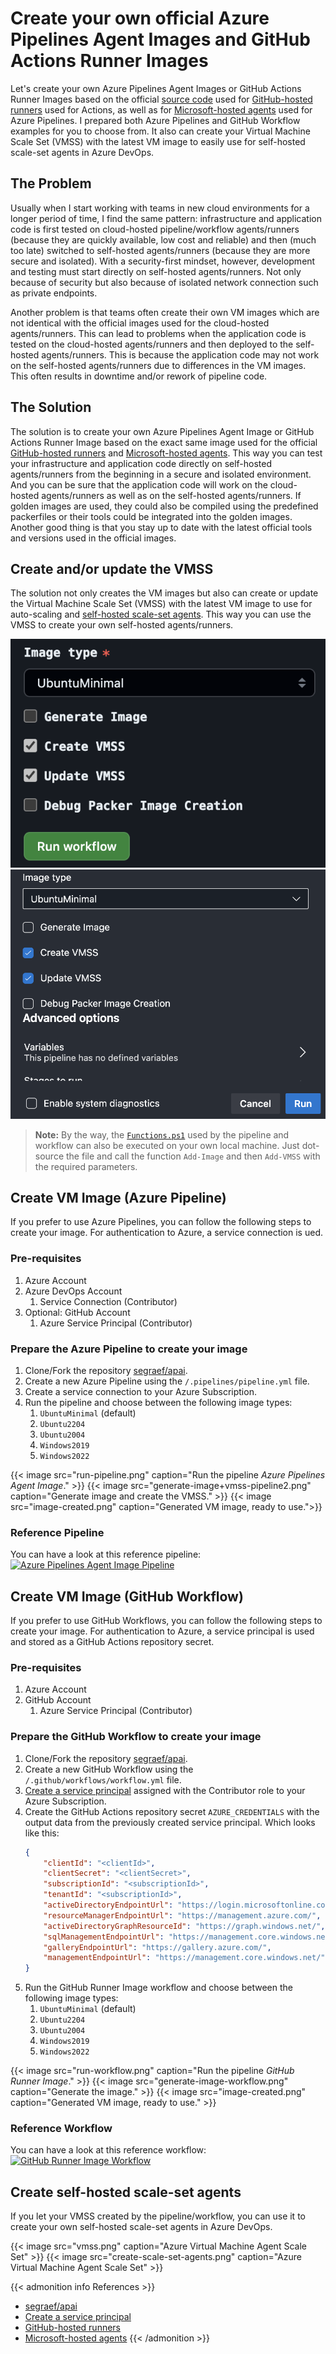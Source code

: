 # Create your own official Azure Pipelines Agent Images and GitHub Actions Runner Images


Let's create your own Azure Pipelines Agent Images or GitHub Actions Runner Images based on the official [source code](https://github.com/actions/runner-images/) used for [GitHub-hosted runners](https://docs.github.com/en/actions/using-github-hosted-runners/about-github-hosted-runners) used for Actions, as well as for [Microsoft-hosted agents](https://docs.microsoft.com/en-us/azure/devops/pipelines/agents/hosted?view=azure-devops#use-a-microsoft-hosted-agent) used for Azure Pipelines. I prepared both Azure Pipelines and GitHub Workflow examples for you to choose from. It also can create your Virtual Machine Scale Set (VMSS) with the latest VM image to easily use for self-hosted scale-set agents in Azure DevOps.

<!--more-->

## The Problem

Usually when I start working with teams in new cloud environments for a longer period of time, I find the same pattern: infrastructure and application code is first tested on cloud-hosted pipeline/workflow agents/runners (because they are quickly available, low cost and reliable) and then (much too late) switched to self-hosted agents/runners (because they are more secure and isolated). With a security-first mindset, however, development and testing must start directly on self-hosted agents/runners. Not only because of security but also because of isolated network connection such as private endpoints.

Another problem is that teams often create their own VM images which are not identical with the official images used for the cloud-hosted agents/runners. This can lead to problems when the application code is tested on the cloud-hosted agents/runners and then deployed to the self-hosted agents/runners. This is because the application code may not work on the self-hosted agents/runners due to differences in the VM images. This often results in downtime and/or rework of pipeline code.

## The Solution

The solution is to create your own Azure Pipelines Agent Image or GitHub Actions Runner Image based on the exact same image used for the official [GitHub-hosted runners](https://docs.github.com/en/actions/using-github-hosted-runners/about-github-hosted-runners) and [Microsoft-hosted agents](https://docs.microsoft.com/en-us/azure/devops/pipelines/agents/hosted?view=azure-devops#use-a-microsoft-hosted-agent). This way you can test your infrastructure and application code directly on self-hosted agents/runners from the beginning in a secure and isolated environment. And you can be sure that the application code will work on the cloud-hosted agents/runners as well as on the self-hosted agents/runners. If golden images are used, they could also be compiled using the predefined packerfiles or their tools could be integrated into the golden images. Another good thing is that you stay up to date with the latest official tools and versions used in the official images.

## Create and/or update the VMSS

The solution not only creates the VM images but also can create or update the Virtual Machine Scale Set (VMSS) with the latest VM image to use for auto-scaling and [self-hosted scale-set agents](https://learn.microsoft.com/en-us/azure/devops/pipelines/agents/scale-set-agents?view=azure-devops). This way you can use the VMSS to create your own self-hosted agents/runners.

![](create-update-vmss-workflow.png)
![](create-update-vmss-pipeline.png)

> **Note:** By the way, the [`Functions.ps1`](https://github.com/segraef/apai/blob/main/.scripts/Functions.ps1) used by the pipeline and workflow can also be executed on your own local machine. Just dot-source the file and call the function `Add-Image` and then `Add-VMSS` with the required parameters.

## Create VM Image (Azure Pipeline)

If you prefer to use Azure Pipelines, you can follow the following steps to create your image. For authentication to Azure, a service connection is ued.

### Pre-requisites
1. Azure Account
2. Azure DevOps Account
   1. Service Connection (Contributor)
3. Optional: GitHub Account
   1. Azure Service Principal (Contributor)

### Prepare the Azure Pipeline to create your image

1. Clone/Fork the repository [segraef/apai](https://github.com/segraef/apai).
2. Create a new Azure Pipeline using the `/.pipelines/pipeline.yml` file.
3. Create a service connection to your Azure Subscription.
4. Run the pipeline and choose between the following image types:
   1. `UbuntuMinimal` (default)
   2. `Ubuntu2204`
   3. `Ubuntu2004`
   4. `Windows2019`
   5. `Windows2022`

{{< image src="run-pipeline.png" caption="Run the pipeline *Azure Pipelines Agent Image*." >}}
{{< image src="generate-image+vmss-pipeline2.png" caption="Generate image and create the VMSS." >}}
{{< image src="image-created.png" caption="Generated VM image, ready to use.">}}

### Reference Pipeline

You can have a look at this reference pipeline: [![Azure Pipelines Agent Image Pipeline](https://dev.azure.com/segraef/apai/_apis/build/status%2Fapai?branchName=main)](https://dev.azure.com/segraef/apai/_build/latest?definitionId=42)

## Create VM Image (GitHub Workflow)

If you prefer to use GitHub Workflows, you can follow the following steps to create your image. For authentication to Azure, a service principal is used and stored as a GitHub Actions repository secret.

### Pre-requisites
1. Azure Account
2. GitHub Account
   1. Azure Service Principal (Contributor)

### Prepare the GitHub Workflow to create your image

1. Clone/Fork the repository [segraef/apai](https://github.com/segraef/apai).
2. Create a new GitHub Workflow using the `/.github/workflows/workflow.yml` file.
3. [Create a service principal](https://learn.microsoft.com/en-us/azure/developer/github/connect-from-azure?tabs=azure-cli%2Clinux#use-the-azure-login-action-with-a-service-principal-secret) assigned with the Contributor role to your Azure Subscription.
4. Create the GitHub Actions repository secret `AZURE_CREDENTIALS` with the output data from the previously created service principal. Which looks like this:
    ```json
    {
        "clientId": "<clientId>",
        "clientSecret": "<clientSecret>",
        "subscriptionId": "<subscriptionId>",
        "tenantId": "<subscriptionId>",
        "activeDirectoryEndpointUrl": "https://login.microsoftonline.com",
        "resourceManagerEndpointUrl": "https://management.azure.com/",
        "activeDirectoryGraphResourceId": "https://graph.windows.net/",
        "sqlManagementEndpointUrl": "https://management.core.windows.net:8443/",
        "galleryEndpointUrl": "https://gallery.azure.com/",
        "managementEndpointUrl": "https://management.core.windows.net/"
    }
    ```
5. Run the GitHub Runner Image workflow and choose between the following image types:
   1. `UbuntuMinimal` (default)
   2. `Ubuntu2204`
   3. `Ubuntu2004`
   4. `Windows2019`
   5. `Windows2022`

{{< image src="run-workflow.png" caption="Run the pipeline *GitHub Runner Image*." >}}
{{< image src="generate-image-workflow.png" caption="Generate the image." >}}
{{< image src="image-created.png" caption="Generated VM image, ready to use." >}}

### Reference Workflow

You can have a look at this reference workflow: [![GitHub Runner Image Workflow](<https://github.com/segraef/apai/actions/workflows/workflow.yml/badge.svg>)](<https://github.com/segraef/apai/actions/workflows/workflow.yml>)

## Create self-hosted scale-set agents

If you let your VMSS created by the pipeline/workflow, you can use it to create your own self-hosted scale-set agents in Azure DevOps.

{{< image src="vmss.png" caption="Azure Virtual Machine Agent Scale Set" >}}
{{< image src="create-scale-set-agents.png" caption="Azure Virtual Machine Agent Scale Set" >}}

{{< admonition info References >}}
- [segraef/apai](https://github.com/segraef/apai)
- [Create a service principal](https://learn.microsoft.com/en-us/azure/developer/github/connect-from-azure?tabs=azure-cli%2Clinux#use-the-azure-login-action-with-a-service-principal-secret)
- [GitHub-hosted runners](https://docs.github.com/en/actions/using-github-hosted-runners/about-github-hosted-runners)
- [Microsoft-hosted agents](https://docs.microsoft.com/en-us/azure/devops/pipelines/agents/hosted?view=azure-devops#use-a-microsoft-hosted-agent)
{{< /admonition >}}

